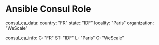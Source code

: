 # Ansible Consul Role

consul_ca_data:
  country: "FR"
  state: "IDF"
  locality: "Paris"
  organization: "WeScale"

consul_ca_info:
  C: "FR"
  ST: "IDF"
  L: "Paris"
  O: "WeScale"